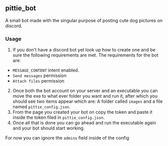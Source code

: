 ## pittie_bot
A small bot made with the singular purpose of posting cute dog pictures on discord.

### Usage
1. If you don't have a discord bot yet look up how to create one and be sure the following requirements are met.
The requirements for the bot are:
- `MESSAGE_CONTENT` intent enabled.
- `Send messages` permission
- `Attach files` permission

2. Once both the bot account on your server and an executable you can move the exe to what ever folder you want and run it, after which you should see two items appear which are: A folder called `images` and a file named `pittie_config.json`.
3. From the page you created your bot on copy the token and paste it inside the token filed in `pittie_config.json`.
4. Once all that is done you can go ahead and run the executable again and your bot should start working.

For now you can ignore the `admins` field inside of the config
